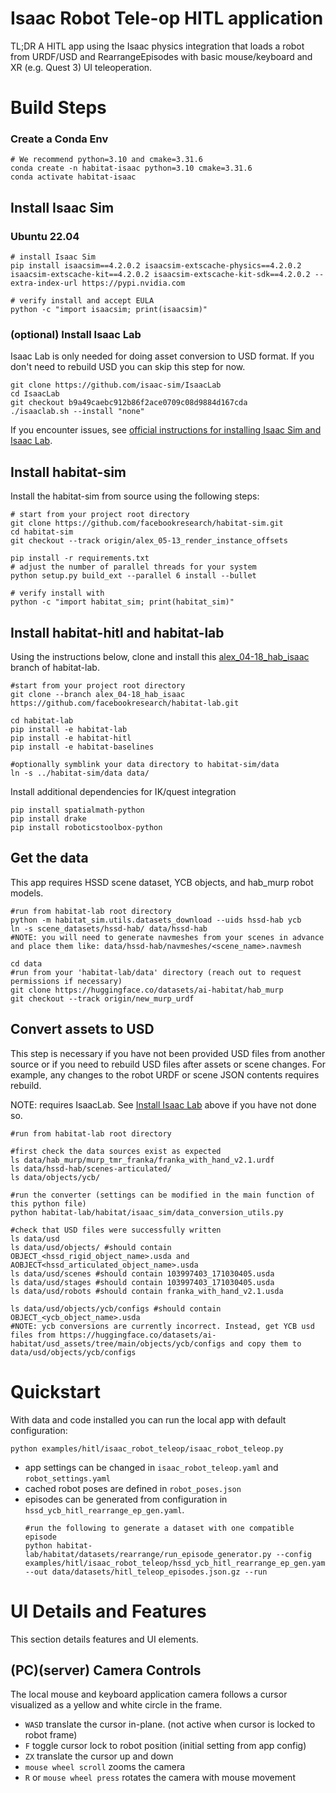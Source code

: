 # Isaac Robot Tele-op HITL application

TL;DR A HITL app using the Isaac physics integration that loads a robot from URDF/USD and RearrangeEpisodes with basic mouse/keyboard and XR (e.g. Quest 3) UI teleoperation.

# Build Steps

### Create a Conda Env
```
# We recommend python=3.10 and cmake=3.31.6
conda create -n habitat-isaac python=3.10 cmake=3.31.6
conda activate habitat-isaac
```

## Install Isaac Sim

### Ubuntu 22.04
```
# install Isaac Sim
pip install isaacsim==4.2.0.2 isaacsim-extscache-physics==4.2.0.2 isaacsim-extscache-kit==4.2.0.2 isaacsim-extscache-kit-sdk==4.2.0.2 --extra-index-url https://pypi.nvidia.com

# verify install and accept EULA
python -c "import isaacsim; print(isaacsim)"

```

### (optional) Install Isaac Lab
Isaac Lab is only needed for doing asset conversion to USD format. If you don't need to rebuild USD you can skip this step for now.

```
git clone https://github.com/isaac-sim/IsaacLab
cd IsaacLab
git checkout b9a49caebc912b86f2ace0709c08d9884d167cda
./isaaclab.sh --install "none"
```

If you encounter issues, see [official instructions for installing Isaac Sim and Isaac Lab](https://isaac-sim.github.io/IsaacLab/main/source/setup/installation/pip_installation.html#installing-isaac-lab).

## Install habitat-sim

Install the habitat-sim from source using the following steps:

```
# start from your project root directory
git clone https://github.com/facebookresearch/habitat-sim.git
cd habitat-sim
git checkout --track origin/alex_05-13_render_instance_offsets

pip install -r requirements.txt
# adjust the number of parallel threads for your system
python setup.py build_ext --parallel 6 install --bullet

# verify install with
python -c "import habitat_sim; print(habitat_sim)"
```


## Install habitat-hitl and habitat-lab

Using the instructions below, clone and install this [alex_04-18_hab_isaac](https://github.com/facebookresearch/habitat-lab/tree/alex_04-18_hab_isaac) branch of habitat-lab.

```
#start from your project root directory
git clone --branch alex_04-18_hab_isaac https://github.com/facebookresearch/habitat-lab.git

cd habitat-lab
pip install -e habitat-lab
pip install -e habitat-hitl
pip install -e habitat-baselines

#optionally symblink your data directory to habitat-sim/data
ln -s ../habitat-sim/data data/
```

Install additional dependencies for IK/quest integration
```
pip install spatialmath-python
pip install drake
pip install roboticstoolbox-python
```

## Get the data
This app requires HSSD scene dataset, YCB objects, and hab_murp robot models.

```
#run from habitat-lab root directory
python -m habitat_sim.utils.datasets_download --uids hssd-hab ycb
ln -s scene_datasets/hssd-hab/ data/hssd-hab
#NOTE: you will need to generate navmeshes from your scenes in advance and place them like: data/hssd-hab/navmeshes/<scene_name>.navmesh

cd data
#run from your 'habitat-lab/data' directory (reach out to request permissions if necessary)
git clone https://huggingface.co/datasets/ai-habitat/hab_murp
git checkout --track origin/new_murp_urdf
```

## Convert assets to USD

This step is necessary if you have not been provided USD files from another source or if you need to rebuild USD files after assets or scene changes. For example, any changes to the robot URDF or scene JSON contents requires rebuild.

NOTE: requires IsaacLab. See [Install Isaac Lab](#install-isaac-lab) above if you have not done so.

```
#run from habitat-lab root directory

#first check the data sources exist as expected
ls data/hab_murp/murp_tmr_franka/franka_with_hand_v2.1.urdf
ls data/hssd-hab/scenes-articulated/
ls data/objects/ycb/

#run the converter (settings can be modified in the main function of this python file)
python habitat-lab/habitat/isaac_sim/data_conversion_utils.py

#check that USD files were successfully written
ls data/usd
ls data/usd/objects/ #should contain OBJECT_<hssd_rigid_object_name>.usda and AOBJECT<hssd_articulated_object_name>.usda
ls data/usd/scenes #should contain 103997403_171030405.usda
ls data/usd/stages #should contain 103997403_171030405.usda
ls data/usd/robots #should contain franka_with_hand_v2.1.usda

ls data/usd/objects/ycb/configs #should contain OBJECT_<ycb_object_name>.usda
#NOTE: ycb conversions are currently incorrect. Instead, get YCB usd files from https://huggingface.co/datasets/ai-habitat/usd_assets/tree/main/objects/ycb/configs and copy them to data/usd/objects/ycb/configs
```

# Quickstart

With data and code installed you can run the local app with default configuration:
```
python examples/hitl/isaac_robot_teleop/isaac_robot_teleop.py
```

- app settings can be changed in `isaac_robot_teleop.yaml` and `robot_settings.yaml`
- cached robot poses are defined in `robot_poses.json`
- episodes can be generated from configuration in `hssd_ycb_hitl_rearrange_ep_gen.yaml`.
  ```
  #run the following to generate a dataset with one compatible episode
  python habitat-lab/habitat/datasets/rearrange/run_episode_generator.py --config examples/hitl/isaac_robot_teleop/hssd_ycb_hitl_rearrange_ep_gen.yaml --out data/datasets/hitl_teleop_episodes.json.gz --run
  ```


# UI Details and Features
This section details features and UI elements.

## (PC)(server) Camera Controls
The local mouse and keyboard application camera follows a cursor visualized as a yellow and white circle in the frame.
- `WASD` translate the cursor in-plane. (not active when cursor is locked to robot frame)
- `F` toggle cursor lock to robot position (initial setting from app config)
- `ZX` translate the cursor up and down
- `mouse wheel scroll` zooms the camera
- `R` or `mouse wheel press` rotates the camera with mouse movement
